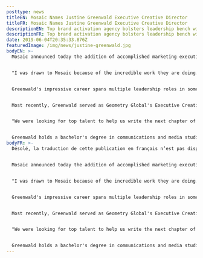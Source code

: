 ```yaml
---
posttype: news
titleEN: Mosaic Names Justine Greenwald Executive Creative Director
titleFR: Mosaic Names Justine Greenwald Executive Creative Director
descriptionEN: Top brand activation agency bolsters leadership bench with addition of accomplished, multi-disciplined marketing executive
descriptionFR: Top brand activation agency bolsters leadership bench with addition of accomplished, multi-disciplined marketing executive
date: 2019-06-04T20:35:33.876Z
featuredImage: /img/news/justine-greenwald.jpg
bodyEN: >-
  Mosaic announced today the addition of accomplished marketing executive Justine Greenwald as the agency's Executive Creative Director. Greenwald will lead award-winning teams of creatives and strategists to deliver game-changing experiences for top global brands. She will also play a key role in agency leadership and operations. Greenwald's hiring marks the addition of another talented woman to Mosaic's already strong bench of female-led experiential experts.


  "I was drawn to Mosaic because of the incredible work they are doing. The most recent experiences they have created for Sephora/Sephoria, and for Michelob Ultra at SXSW reflect trendsetting work that is making a cultural impact. I'm incredibly excited for the opportunity to build on Mosaic's success and momentum in live brand experiences," said Greenwald. "This role is the perfect blend of creativity and innovation. I'm looking forward to driving creativity in the work, innovation for the agency and building future leaders as we drive business growth for clients and for Mosaic."


  Greenwald's impressive career spans multiple leadership roles in some of the world's largest and most prestigious agencies, including Geometry Global, Ogilvy and G2. She brings a wealth of expertise in creating memorable consumer experiences by identifying and capitalizing on market trends, leading and inspiring top creative talent and delivering award-worthy solutions for clients.


  Most recently, Greenwald served as Geometry Global's Executive Creative Director, representing iconic clients such as Beam-Suntory, Kimberly-Clark and American Airlines. Under her leadership, the agency earned numerous awards, including recognition as Effie's Top 20 Most Effective Agencies in the world.


  "We were looking for top talent to help us write the next chapter of Mosaic and bring to life our vision of making the world a better experience," said Alejandro Rodriguez Bas, President and CEO of Acosta, Mosaic's parent company. "Justine's diverse background across multiple marketing disciplines will breed more holistic thinking and creative execution tailored to the mediums that matter most for each campaign. Her client, team leadership and creative experience are the perfect complement to the Mosaic team."


  Greenwald holds a bachelor's degree in communications and media studies from Syracuse University.
bodyFR: >-
  Désolé, la traduction de cette publication en français n’est pas disponible.


  Mosaic announced today the addition of accomplished marketing executive Justine Greenwald as the agency's Executive Creative Director. Greenwald will lead award-winning teams of creatives and strategists to deliver game-changing experiences for top global brands. She will also play a key role in agency leadership and operations. Greenwald's hiring marks the addition of another talented woman to Mosaic's already strong bench of female-led experiential experts.


  "I was drawn to Mosaic because of the incredible work they are doing. The most recent experiences they have created for Sephora/Sephoria, and for Michelob Ultra at SXSW reflect trendsetting work that is making a cultural impact. I'm incredibly excited for the opportunity to build on Mosaic's success and momentum in live brand experiences," said Greenwald. "This role is the perfect blend of creativity and innovation. I'm looking forward to driving creativity in the work, innovation for the agency and building future leaders as we drive business growth for clients and for Mosaic."


  Greenwald's impressive career spans multiple leadership roles in some of the world's largest and most prestigious agencies, including Geometry Global, Ogilvy and G2. She brings a wealth of expertise in creating memorable consumer experiences by identifying and capitalizing on market trends, leading and inspiring top creative talent and delivering award-worthy solutions for clients.


  Most recently, Greenwald served as Geometry Global's Executive Creative Director, representing iconic clients such as Beam-Suntory, Kimberly-Clark and American Airlines. Under her leadership, the agency earned numerous awards, including recognition as Effie's Top 20 Most Effective Agencies in the world.


  "We were looking for top talent to help us write the next chapter of Mosaic and bring to life our vision of making the world a better experience," said Alejandro Rodriguez Bas, President and CEO of Acosta, Mosaic's parent company. "Justine's diverse background across multiple marketing disciplines will breed more holistic thinking and creative execution tailored to the mediums that matter most for each campaign. Her client, team leadership and creative experience are the perfect complement to the Mosaic team."


  Greenwald holds a bachelor's degree in communications and media studies from Syracuse University.
---
```

